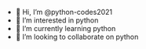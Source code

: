- 👋 Hi, I’m @python-codes2021
- 👀 I’m interested in python
- 🌱 I’m currently learning python
- 💞️ I’m looking to collaborate on python
